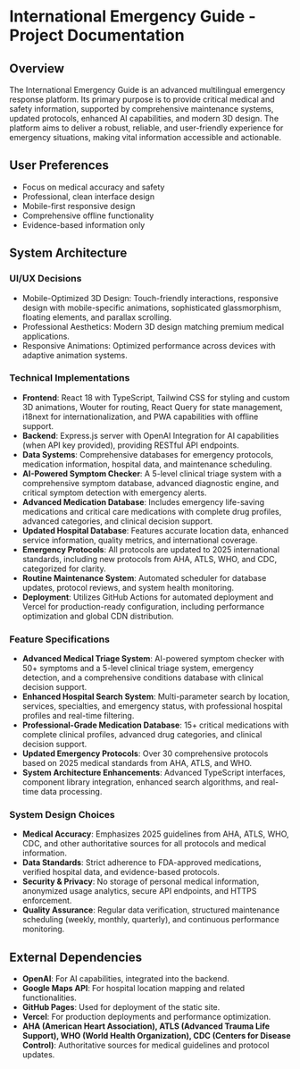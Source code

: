 # International Emergency Guide - Project Documentation

## Overview
The International Emergency Guide is an advanced multilingual emergency response platform. Its primary purpose is to provide critical medical and safety information, supported by comprehensive maintenance systems, updated protocols, enhanced AI capabilities, and modern 3D design. The platform aims to deliver a robust, reliable, and user-friendly experience for emergency situations, making vital information accessible and actionable.

## User Preferences
- Focus on medical accuracy and safety
- Professional, clean interface design
- Mobile-first responsive design
- Comprehensive offline functionality
- Evidence-based information only

## System Architecture

### UI/UX Decisions
- Mobile-Optimized 3D Design: Touch-friendly interactions, responsive design with mobile-specific animations, sophisticated glassmorphism, floating elements, and parallax scrolling.
- Professional Aesthetics: Modern 3D design matching premium medical applications.
- Responsive Animations: Optimized performance across devices with adaptive animation systems.

### Technical Implementations
- **Frontend**: React 18 with TypeScript, Tailwind CSS for styling and custom 3D animations, Wouter for routing, React Query for state management, i18next for internationalization, and PWA capabilities with offline support.
- **Backend**: Express.js server with OpenAI Integration for AI capabilities (when API key provided), providing RESTful API endpoints.
- **Data Systems**: Comprehensive databases for emergency protocols, medication information, hospital data, and maintenance scheduling.
- **AI-Powered Symptom Checker**: A 5-level clinical triage system with a comprehensive symptom database, advanced diagnostic engine, and critical symptom detection with emergency alerts.
- **Advanced Medication Database**: Includes emergency life-saving medications and critical care medications with complete drug profiles, advanced categories, and clinical decision support.
- **Updated Hospital Database**: Features accurate location data, enhanced service information, quality metrics, and international coverage.
- **Emergency Protocols**: All protocols are updated to 2025 international standards, including new protocols from AHA, ATLS, WHO, and CDC, categorized for clarity.
- **Routine Maintenance System**: Automated scheduler for database updates, protocol reviews, and system health monitoring.
- **Deployment**: Utilizes GitHub Actions for automated deployment and Vercel for production-ready configuration, including performance optimization and global CDN distribution.

### Feature Specifications
- **Advanced Medical Triage System**: AI-powered symptom checker with 50+ symptoms and a 5-level clinical triage system, emergency detection, and a comprehensive conditions database with clinical decision support.
- **Enhanced Hospital Search System**: Multi-parameter search by location, services, specialties, and emergency status, with professional hospital profiles and real-time filtering.
- **Professional-Grade Medication Database**: 15+ critical medications with complete clinical profiles, advanced drug categories, and clinical decision support.
- **Updated Emergency Protocols**: Over 30 comprehensive protocols based on 2025 medical standards from AHA, ATLS, and WHO.
- **System Architecture Enhancements**: Advanced TypeScript interfaces, component library integration, enhanced search algorithms, and real-time data processing.

### System Design Choices
- **Medical Accuracy**: Emphasizes 2025 guidelines from AHA, ATLS, WHO, CDC, and other authoritative sources for all protocols and medical information.
- **Data Standards**: Strict adherence to FDA-approved medications, verified hospital data, and evidence-based protocols.
- **Security & Privacy**: No storage of personal medical information, anonymized usage analytics, secure API endpoints, and HTTPS enforcement.
- **Quality Assurance**: Regular data verification, structured maintenance scheduling (weekly, monthly, quarterly), and continuous performance monitoring.

## External Dependencies
- **OpenAI**: For AI capabilities, integrated into the backend.
- **Google Maps API**: For hospital location mapping and related functionalities.
- **GitHub Pages**: Used for deployment of the static site.
- **Vercel**: For production deployments and performance optimization.
- **AHA (American Heart Association), ATLS (Advanced Trauma Life Support), WHO (World Health Organization), CDC (Centers for Disease Control)**: Authoritative sources for medical guidelines and protocol updates.